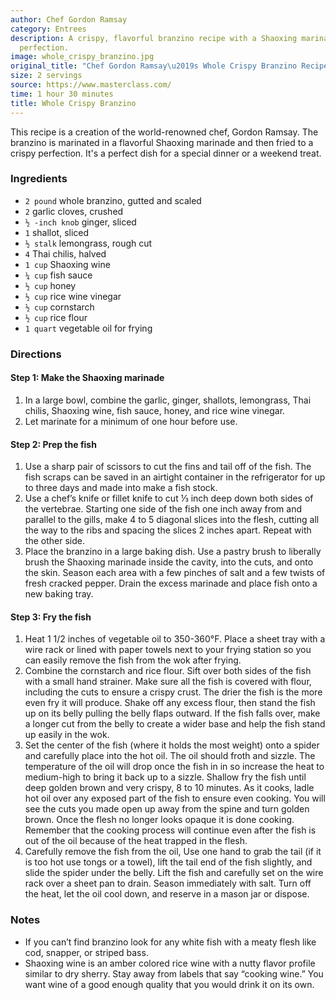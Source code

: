 ```yaml
---
author: Chef Gordon Ramsay
category: Entrees
description: A crispy, flavorful branzino recipe with a Shaoxing marinade, fried to
  perfection.
image: whole_crispy_branzino.jpg
original_title: "Chef Gordon Ramsay\u2019s Whole Crispy Branzino Recipe"
size: 2 servings
source: https://www.masterclass.com/
time: 1 hour 30 minutes
title: Whole Crispy Branzino
---
```

This recipe is a creation of the world-renowned chef, Gordon Ramsay. The branzino is marinated in a flavorful Shaoxing marinade and then fried to a crispy perfection. It's a perfect dish for a special dinner or a weekend treat.

### Ingredients

* `2 pound` whole branzino, gutted and scaled
* `2` garlic cloves, crushed
* `½ -inch knob` ginger, sliced
* `1` shallot, sliced
* `½ stalk` lemongrass, rough cut
* `4` Thai chilis, halved
* `1 cup` Shaoxing wine
* `¼ cup` fish sauce
* `½ cup` honey
* `½ cup` rice wine vinegar
* `½ cup` cornstarch
* `½ cup` rice flour
* `1 quart` vegetable oil for frying

### Directions

#### Step 1: Make the Shaoxing marinade

1. In a large bowl, combine the garlic, ginger, shallots, lemongrass, Thai chilis, Shaoxing wine, fish sauce, honey, and rice wine vinegar.
2. Let marinate for a minimum of one hour before use.

#### Step 2: Prep the fish

1. Use a sharp pair of scissors to cut the fins and tail off of the fish. The fish scraps can be saved in an airtight container in the refrigerator for up to three days and made into make a fish stock.
2. Use a chef’s knife or fillet knife to cut ⅓ inch deep down both sides of the vertebrae. Starting one side of the fish one inch away from and parallel to the gills, make 4 to 5 diagonal slices into the flesh, cutting all the way to the ribs and spacing the slices 2 inches apart. Repeat with the other side.
3. Place the branzino in a large baking dish. Use a pastry brush to liberally brush the Shaoxing marinade inside the cavity, into the cuts, and onto the skin. Season each area with a few pinches of salt and a few twists of fresh cracked pepper. Drain the excess marinade and place fish onto a new baking tray.

#### Step 3: Fry the fish

1. Heat 1 1/2 inches of vegetable oil to 350-360°F. Place a sheet tray with a wire rack or lined with paper towels next to your frying station so you can easily remove the fish from the wok after frying.
2. Combine the cornstarch and rice flour. Sift over both sides of the fish with a small hand strainer. Make sure all the fish is covered with flour, including the cuts to ensure a crispy crust. The drier the fish is the more even fry it will produce. Shake off any excess flour, then stand the fish up on its belly pulling the belly flaps outward. If the fish falls over, make a longer cut from the belly to create a wider base and help the fish stand up easily in the wok.
3. Set the center of the fish (where it holds the most weight) onto a spider and carefully place into the hot oil. The oil should froth and sizzle. The temperature of the oil will drop once the fish in in so increase the heat to medium-high to bring it back up to a sizzle. Shallow fry the fish until deep golden brown and very crispy, 8 to 10 minutes. As it cooks, ladle hot oil over any exposed part of the fish to ensure even cooking. You will see the cuts you made open up away from the spine and turn golden brown. Once the flesh no longer looks opaque it is done cooking. Remember that the cooking process will continue even after the fish is out of the oil because of the heat trapped in the flesh.
4. Carefully remove the fish from the oil, Use one hand to grab the tail (if it is too hot use tongs or a towel), lift the tail end of the fish slightly, and slide the spider under the belly. Lift the fish and carefully set on the wire rack over a sheet pan to drain. Season immediately with salt. Turn off the heat, let the oil cool down, and reserve in a mason jar or dispose.

### Notes

* If you can’t find branzino look for any white fish with a meaty flesh like cod, snapper, or striped bass.
* Shaoxing wine is an amber colored rice wine with a nutty flavor profile similar to dry sherry. Stay away from labels that say “cooking wine.” You want wine of a good enough quality that you would drink it on its own.